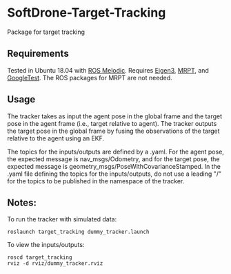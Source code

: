 # SoftDrone-Target-Tracking
Package for target tracking

## Requirements
Tested in Ubuntu 18.04 with [ROS Melodic](http://wiki.ros.org/melodic). Requires [Eigen3](https://eigen.tuxfamily.org/index.php?title=Main_Page), [MRPT](https://docs.mrpt.org/reference/latest/download-mrpt.html), and [GoogleTest](https://github.com/google/googletest). The ROS packages for MRPT are not needed.

## Usage
The tracker takes as input the agent pose in the global frame and the target pose in the agent frame (i.e., target relative to agent). The tracker outputs the target pose in the global frame by fusing the observations of the target relative to the agent using an EKF.

The topics for the inputs/outputs are defined by a .yaml. For the agent pose, the expected message is nav_msgs/Odometry, and for the target pose, the expected message is geometry_msgs/PoseWithCovarianceStamped. In the .yaml file defining the topics for the inputs/outputs, do not use a leading "/" for the topics to be published in the namespace of the tracker. 

## Notes:
To run the tracker with simulated data:
```
roslaunch target_tracking dummy_tracker.launch
``` 

To view the inputs/outputs:
```
roscd target_tracking
rviz -d rviz/dummy_tracker.rviz
```
